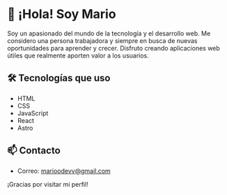 # 👋 ¡Hola! Soy Mario

Soy un apasionado del mundo de la tecnología y el desarrollo web. Me considero una persona trabajadora y siempre en busca de nuevas oportunidades para aprender y crecer. Disfruto creando aplicaciones web útiles que realmente aporten valor a los usuarios.

## 🛠️ Tecnologías que uso

- HTML
- CSS
- JavaScript
- React
- Astro

## 📫 Contacto

- Correo: marioodevv@gmail.com

¡Gracias por visitar mi perfil!


<!--
**Mario-Devv/Mario-Devv** is a ✨ _special_ ✨ repository because its `README.md` (this file) appears on your GitHub profile.

Here are some ideas to get you started:

- 🔭 I’m currently working on ...
- 🌱 I’m currently learning ...
- 👯 I’m looking to collaborate on ...
- 🤔 I’m looking for help with ...
- 💬 Ask me about ...
- 📫 How to reach me: ...
- 😄 Pronouns: ...
- ⚡ Fun fact: ...
-->
